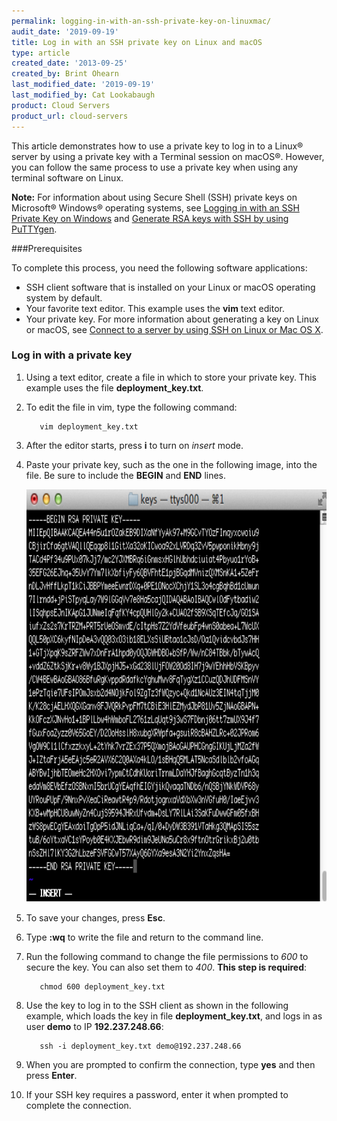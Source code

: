 ```yaml
---
permalink: logging-in-with-an-ssh-private-key-on-linuxmac/
audit_date: '2019-09-19'
title: Log in with an SSH private key on Linux and macOS
type: article
created_date: '2013-09-25'
created_by: Brint Ohearn
last_modified_date: '2019-09-19'
last_modified_by: Cat Lookabaugh
product: Cloud Servers
product_url: cloud-servers
---
```


This article demonstrates how to use a private key to log in to a Linux&reg;
server by using a private key with a Terminal session on macOS&reg;. However,
you can follow the same process to use a private key when using any
terminal software on Linux.

**Note:** For information about using Secure Shell (SSH) private keys on Microsoft&reg; 
Windows&reg; operating systems, see 
[Logging in with an SSH Private Key on Windows](/support/how-to/logging-in-with-an-ssh-private-key-on-windows)
and [Generate RSA keys with SSH by using PuTTYgen](https://support.rackspace.com/how-to/generating-rsa-keys-with-ssh-puttygen/).

###Prerequisites

To complete this process, you need the following software applications:

 - SSH client software that is installed on your Linux or macOS operating system by default.
 - Your favorite text editor. This example uses the **vim** text editor.
 - Your private key.  For more information about generating a key on Linux or macOS, see 
 [Connect to a server by using SSH on Linux or Mac OS X](https://support.rackspace.com/how-to/connecting-to-a-server-using-ssh-on-linux-or-mac-os/).

### Log in with a private key

1. Using a text editor, create a file in which to store your private key. This example uses 
the file **deployment_key.txt**.

2. To edit the file in vim, type the following command:

          vim deployment_key.txt

3. After the editor starts, press **i** to turn on *insert* mode. 

4. Paste your private key, such as the one in the following image, into the file.
Be sure to include the **BEGIN** and **END** lines.
        
     <img src="Linux2.png" width="764" height="660" />

5. To save your changes, press **Esc**. 

6. Type **:wq** to write the file and return to the command line.

7. Run the following command to change the file permissions to *600* to secure the key. You can also set them to *400*.
**This step is required**:

          chmod 600 deployment_key.txt

8. Use the key to log in to the SSH client as shown in the following example, which loads the key in file **deployment\_key.txt**, and logs in as user **demo** to IP **192.237.248.66**:

          ssh -i deployment_key.txt demo@192.237.248.66

9. When you are prompted to confirm the connection, type **yes** and then press **Enter**. 

10. If your SSH key requires a password, enter it when prompted to complete the connection.


<script type="application/ld+json">
  {
   "@context": "https://schema.org/",
   "@type": "HowTo",
   "name":"Log in with an SSH private key on Linux and Mac",
   "description": "This example demonstrates how to use a private key to log in to a Linux server by using a private key by using a Terminal session on OS X. However, you can follow the same process to use a private key when using any terminal software on Linux.",
   "step": [
   	{
   	"@type": "HowToSection",
   	"name": "Create a file with your private key",
       "position": "1",
   	"itemListElement": "Using a text editor, create a new file and store your private key in it."
   	},{
    "@type": "HowToSection",
   	"name": "Change the file permissions",
       "position": "2",
   	"itemListElement": "Run the chmod 600 deployment_key.txt command to change the file permissions to 600 to secure the key."
    },{
   	"@type": "HowToSection",
   	"name": "Log in to the SSH client",
       "position": "3",
   	"itemListElement": "Use the key to log in to the SSH client."
    },{
   	"@type": "HowToSection",
   	"name": "Confirm connection",
       "position": "4",
   	"itemListElement": "When the prompted to confirm the connection, type yes and then press Enter."
    },{
   	"@type": "HowToSection",
   	"name": "Complete connection",
       "position": "5",
   	"itemListElement": "If your SSH key requires a password, enter it when prompted to complete the connection."
   }]}
</script>
